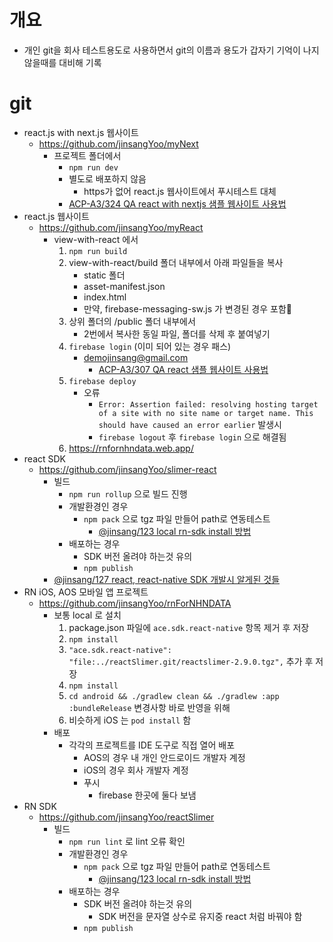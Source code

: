 # 개요

- 개인 git을 회사 테스트용도로 사용하면서 git의 이름과 용도가 갑자기 기억이 나지 않을때를 대비해 기록

# git

- react.js with next.js 웹사이트
  - https://github.com/jinsangYoo/myNext
    - 프로젝트 폴더에서
      - `npm run dev`
      - 별도로 배포하지 않음
        - https가 없어 react.js 웹사이트에서 푸시테스트 대체
      - [ACP-A3/324 QA react with nextjs 샘플 웹사이트 사용법](dooray://1387695619080878080/tasks/3540721510686713753 'closed')
- react.js 웹사이트
  - https://github.com/jinsangYoo/myReact
    - view-with-react 에서
      1. `npm run build`
      2. view-with-react/build 폴더 내부에서 아래 파일들을 복사
         - static 폴더
         - asset-manifest.json
         - index.html
         - 만약, firebase-messaging-sw.js 가 변경된 경우 포함
      3. 상위 폴더의 /public 폴더 내부에서
         - 2번에서 복사한 동일 파일, 폴더를 삭제 후 붙여넣기
      4. `firebase login` (이미 되어 있는 경우 패스)
         - demojinsang@gmail.com
           - [ACP-A3/307 QA react 샘플 웹사이트 사용법](dooray://1387695619080878080/tasks/3423886890274746135 'closed')
      5. `firebase deploy`
         - 오류
           - `Error: Assertion failed: resolving hosting target of a site with no site name or target name. This should have caused an error earlier` 발생시
           - `firebase logout` 후 `firebase login` 으로 해결됨
      6. https://rnfornhndata.web.app/
- react SDK
  - https://github.com/jinsangYoo/slimer-react
    - 빌드
      - `npm run rollup` 으로 빌드 진행
      - 개발환경인 경우
        - `npm pack` 으로 tgz 파일 만들어 path로 연동테스트
          - [@jinsang/123 local rn-sdk install 방법](dooray://1387695619080878080/tasks/3249375898678480856 'registered')
      - 배포하는 경우
        - SDK 버전 올려야 하는것 유의
        - `npm publish`
    - [@jinsang/127 react, react-native SDK 개발시 알게된 것들](dooray://1387695619080878080/tasks/3386291409628719499 'registered')
- RN iOS, AOS 모바일 앱 프로젝트
  - https://github.com/jinsangYoo/rnForNHNDATA
    - 보통 local 로 설치
      1. package.json 파일에 `ace.sdk.react-native` 항목 제거 후 저장
      2. `npm install`
      3. `"ace.sdk.react-native": "file:../reactSlimer.git/reactslimer-2.9.0.tgz",` 추가 후 저장
      4. `npm install`
      5. `cd android && ./gradlew clean && ./gradlew :app  :bundleRelease` 변경사항 바로 반영을 위해
      6. 비슷하게 iOS 는 `pod install` 함
    - 배포
      - 각각의 프로젝트를 IDE 도구로 직접 열어 배포
        - AOS의 경우 내 개인 안드로이드 개발자 계정
        - iOS의 경우 회사 개발자 계정
        - 푸시
          - firebase 한곳에 둘다 보냄
- RN SDK
  - https://github.com/jinsangYoo/reactSlimer
    - 빌드
      - `npm run lint` 로 lint 오류 확인
      - 개발환경인 경우
        - `npm pack` 으로 tgz 파일 만들어 path로 연동테스트
          - [@jinsang/123 local rn-sdk install 방법](dooray://1387695619080878080/tasks/3249375898678480856 'registered')
      - 배포하는 경우
        - SDK 버전 올려야 하는것 유의
          - SDK 버전을 문자열 상수로 유지중 react 처럼 바꿔야 함
        - `npm publish`
